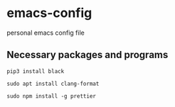 # emacs-config
personal emacs config file

## Necessary packages and programs
```
pip3 install black
```

```
sudo apt install clang-format
```

```
sudo npm install -g prettier
```